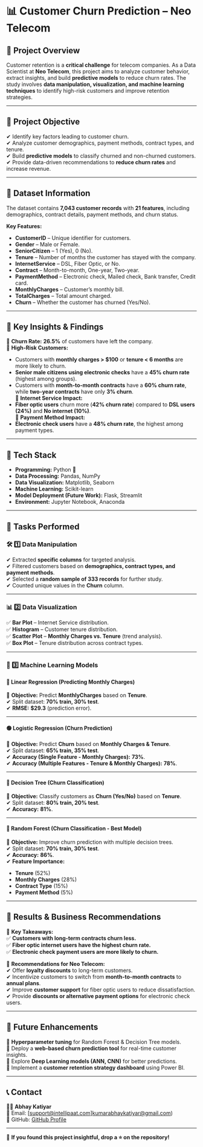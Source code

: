 # 📊 Customer Churn Prediction – Neo Telecom  

## 🚀 Project Overview  

Customer retention is a **critical challenge** for telecom companies. As a Data Scientist at **Neo Telecom**, this project aims to analyze customer behavior, extract insights, and build **predictive models** to reduce churn rates. The study involves **data manipulation, visualization, and machine learning techniques** to identify high-risk customers and improve retention strategies.  

---

## 🎯 Project Objective  

✔ Identify key factors leading to customer churn.  
✔ Analyze customer demographics, payment methods, contract types, and tenure.  
✔ Build **predictive models** to classify churned and non-churned customers.  
✔ Provide data-driven recommendations to **reduce churn rates** and increase revenue.  

---

## 📂 Dataset Information  

The dataset contains **7,043 customer records** with **21 features**, including demographics, contract details, payment methods, and churn status.  

**Key Features:**  
- **CustomerID** – Unique identifier for customers.  
- **Gender** – Male or Female.  
- **SeniorCitizen** – 1 (Yes), 0 (No).  
- **Tenure** – Number of months the customer has stayed with the company.  
- **InternetService** – DSL, Fiber Optic, or No.  
- **Contract** – Month-to-month, One-year, Two-year.  
- **PaymentMethod** – Electronic check, Mailed check, Bank transfer, Credit card.  
- **MonthlyCharges** – Customer’s monthly bill.  
- **TotalCharges** – Total amount charged.  
- **Churn** – Whether the customer has churned (Yes/No).  

---

## 📌 Key Insights & Findings  

🔹 **Churn Rate:** **26.5%** of customers have left the company.  
🔹 **High-Risk Customers:**  
   - Customers with **monthly charges > $100** or **tenure < 6 months** are more likely to churn.  
   - **Senior male citizens using electronic checks** have a **45% churn rate** (highest among groups).  
   - Customers with **month-to-month contracts** have a **60% churn rate**, while **two-year contracts** have only **3% churn**.  
🔹 **Internet Service Impact:**  
   - **Fiber optic users** churn more (**42% churn rate**) compared to **DSL users (24%)** and **No internet (10%)**.  
🔹 **Payment Method Impact:**  
   - **Electronic check users** have a **48% churn rate**, the highest among payment types.  

---

## 🔧 Tech Stack  

- **Programming:** Python 🐍  
- **Data Processing:** Pandas, NumPy  
- **Data Visualization:** Matplotlib, Seaborn  
- **Machine Learning:** Scikit-learn  
- **Model Deployment (Future Work):** Flask, Streamlit  
- **Environment:** Jupyter Notebook, Anaconda  

---

## 🚀 Tasks Performed  

### 🛠 1️⃣ Data Manipulation  
✔ Extracted **specific columns** for targeted analysis.  
✔ Filtered customers based on **demographics, contract types, and payment methods**.  
✔ Selected a **random sample of 333 records** for further study.  
✔ Counted unique values in the **Churn** column.  

---

### 📊 2️⃣ Data Visualization  
✅ **Bar Plot** – Internet Service distribution.  
✅ **Histogram** – Customer tenure distribution.  
✅ **Scatter Plot** – **Monthly Charges vs. Tenure** (trend analysis).  
✅ **Box Plot** – Tenure distribution across contract types.  

---

### 🤖 3️⃣ Machine Learning Models  

#### **🔵 Linear Regression (Predicting Monthly Charges)**  
📌 **Objective:** Predict **MonthlyCharges** based on **Tenure**.  
✔ Split dataset: **70% train, 30% test**.  
✔ **RMSE:** **$29.3** (prediction error).  

---

#### **🟢 Logistic Regression (Churn Prediction)**  
📌 **Objective:** Predict **Churn** based on **Monthly Charges & Tenure**.  
✔ Split dataset: **65% train, 35% test**.  
✔ **Accuracy (Single Feature - Monthly Charges):** **73%**.  
✔ **Accuracy (Multiple Features - Tenure & Monthly Charges):** **78%**.  

---

#### **🌲 Decision Tree (Churn Classification)**  
📌 **Objective:** Classify customers as **Churn (Yes/No)** based on **Tenure**.  
✔ Split dataset: **80% train, 20% test**.  
✔ **Accuracy:** **81%**.  

---

#### **🌳 Random Forest (Churn Classification - Best Model)**  
📌 **Objective:** Improve churn prediction with multiple decision trees.  
✔ Split dataset: **70% train, 30% test**.  
✔ **Accuracy:** **86%**.  
✔ **Feature Importance:**  
   - **Tenure** (52%)  
   - **Monthly Charges** (28%)  
   - **Contract Type** (15%)  
   - **Payment Method** (5%)  



---

## 📢 Results & Business Recommendations  

🚀 **Key Takeaways:**  
✅ **Customers with long-term contracts churn less.**  
✅ **Fiber optic internet users have the highest churn rate.**  
✅ **Electronic check payment users are more likely to churn.**  

📌 **Recommendations for Neo Telecom:**  
✔ Offer **loyalty discounts** to long-term customers.  
✔ Incentivize customers to switch from **month-to-month contracts** to **annual plans**.  
✔ Improve **customer support** for fiber optic users to reduce dissatisfaction.  
✔ Provide **discounts or alternative payment options** for electronic check users.  

---

## 📍 Future Enhancements  

🔹 **Hyperparameter tuning** for Random Forest & Decision Tree models.  
🔹 Deploy a **web-based churn prediction tool** for real-time customer insights.  
🔹 Explore **Deep Learning models (ANN, CNN)** for better predictions.  
🔹 Implement a **customer retention strategy dashboard** using Power BI.  

---

## 📞 Contact  

👨‍💻 **Abhay Katiyar**  
📧 Email: [support@intellipaat.com]kumarabhaykatiyar@gmail.com)  
📌 GitHub: [GitHub Profile](https://github.com/kumarabhay03)  

---

🚀 **If you found this project insightful, drop a ⭐ on the repository!**  
